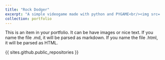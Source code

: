```yaml
---
title: "Rock Dodger"
excerpt: "A simple videogame made with python and PYGAME<br/><img src='/images/500x300.png'>"
collection: portfolio
---
```


This is an item in your portfolio. It can be have images or nice text. If you name the file .md, it will be parsed as markdown. If you name the file .html, it will be parsed as HTML. 

{{ sites.github.public_repositories }}